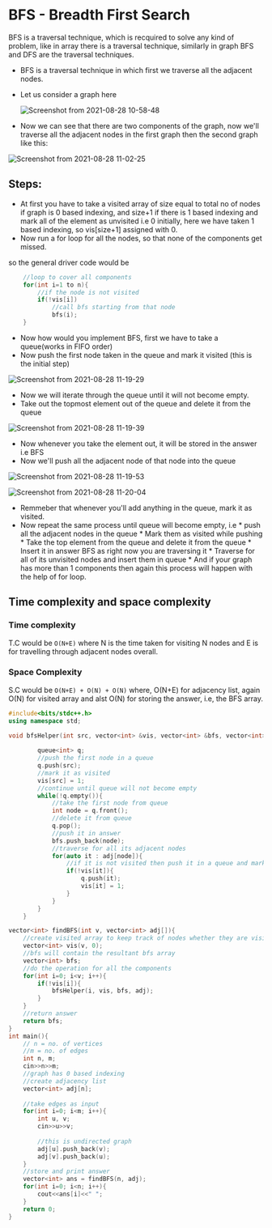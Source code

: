 # BFS - Breadth First Search

BFS is a traversal technique, which is recquired to solve any kind of problem, like in array there is a traversal technique, similarly in graph BFS and DFS are the traversal techniques.

* BFS is a traversal technique in which first we traverse all the adjacent nodes.

* Let us consider a graph here 

  ![Screenshot from 2021-08-28 10-58-48](https://user-images.githubusercontent.com/42698268/131207420-d3a2dc61-ea41-4102-8e42-a4c1e0048a1f.png)

* Now we can see that there are two components of the graph, now we'll traverse all the adjacent nodes in the first graph then the second graph like this:

 ![Screenshot from 2021-08-28 11-02-25](https://user-images.githubusercontent.com/42698268/131207493-d7104c03-36af-4284-98ba-c50683cba8c3.png)

## Steps:
* At first you have to take a visited array of size equal to total no of nodes if graph is 0 based indexing, and size+1 if there is 1 based indexing and mark all of the element as unvisited i.e 0 initially, here we have taken 1 based indexing, so vis[size+1] assigned with 0.
* Now run a for loop for all the nodes, so that none of the components get missed.

so the general driver code would be 
```cpp
    //loop to cover all components
    for(int i=1 to n){
        //if the node is not visited
        if(!vis[i])
            //call bfs starting from that node
            bfs(i);
    }
````
* Now how would you implement BFS, first we have to take a queue(works in FIFO order)
* Now push the first node taken in the queue and mark it visited (this is the initial step)

![Screenshot from 2021-08-28 11-19-29](https://user-images.githubusercontent.com/42698268/131207854-19df905c-0c11-4e02-a6f7-c5a9d003ac25.png)

* Now we will iterate through the queue until it will not become empty.
* Take out the topmost element out of the queue and delete it from the queue

![Screenshot from 2021-08-28 11-19-39](https://user-images.githubusercontent.com/42698268/131207866-ff7c5037-9b2f-4275-851f-ce97cd4bfa35.png)

* Now whenever you take the element out, it will be stored in the answer i.e BFS 
* Now we'll push all the adjacent node of that node into the queue

![Screenshot from 2021-08-28 11-19-53](https://user-images.githubusercontent.com/42698268/131207873-040b9dc4-19ca-4332-95e9-ff26c4369457.png)

![Screenshot from 2021-08-28 11-20-04](https://user-images.githubusercontent.com/42698268/131207883-7b30014f-39da-4203-be5e-7cccd0d043b4.png)


* Remmeber that whenever you'll add anything in the queue, mark it as visited.
* Now repeat the same process until queue will become empty, i.e 
        * push all the adjacent nodes in the queue
        * Mark them as visited while pushing
        * Take the top element from the queue and delete it from the queue
        * Insert it in answer BFS as right now you are traversing it
        * Traverse for all of its unvisited nodes and insert them in queue
        * And if your graph has more than 1 components then again this process will happen with the help of for loop.

## Time complexity and space complexity

### Time complexity
T.C would be ```O(N+E)``` where N is the time taken for visiting N nodes and E is for travelling through adjacent nodes overall.

### Space Complexity
S.C would be ```O(N+E) + O(N) + O(N)``` where, O(N+E) for adjacency list, again O(N) for visited array and alst O(N) for storing the answer, i.e, the BFS array.
```cpp
#include<bits/stdc++.h>
using namespace std;

void bfsHelper(int src, vector<int> &vis, vector<int> &bfs, vector<int> adj[]){
        
        queue<int> q;
        //push the first node in a queue
        q.push(src);
        //mark it as visited
        vis[src] = 1;
        //continue until queue will not become empty
        while(!q.empty()){
            //take the first node from queue
            int node = q.front();
            //delete it from queue
            q.pop();
            //push it in answer
            bfs.push_back(node);
            //traverse for all its adjacent nodes
            for(auto it : adj[node]){
                //if it is not visited then push it in a queue and mark it as visited
                if(!vis[it]){
                    q.push(it);
                    vis[it] = 1;
                }
            }
        }
    }

vector<int> findBFS(int v, vector<int> adj[]){
    //create visited array to keep track of nodes whether they are visited or not so that they can't be traversed twice
    vector<int> vis(v, 0);
    //bfs will contain the resultant bfs array
    vector<int> bfs;
    //do the operation for all the components
    for(int i=0; i<v; i++){
        if(!vis[i]){
            bfsHelper(i, vis, bfs, adj);
        }
    }
    //return answer
    return bfs;
}
int main(){
    // n = no. of vertices
    //m = no. of edges
    int n, m;
    cin>>n>>m;
    //graph has 0 based indexing
    //create adjacency list
    vector<int> adj[n];
    
    //take edges as input
    for(int i=0; i<m; i++){
        int u, v;
        cin>>u>>v;
        
        //this is undirected graph
        adj[u].push_back(v);
        adj[v].push_back(u);
    }
    //store and print answer
    vector<int> ans = findBFS(n, adj);
    for(int i=0; i<n; i++){
        cout<<ans[i]<<" ";
    }
    return 0;
}
```
